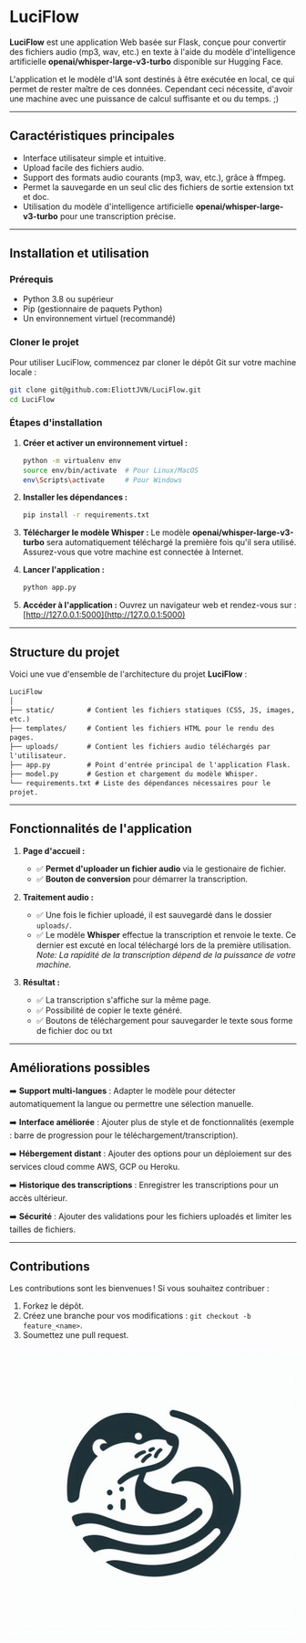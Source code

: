 # **LuciFlow**

**LuciFlow** est une application Web basée sur Flask, conçue pour convertir des fichiers audio (mp3, wav, etc.) en texte à l'aide du modèle d'intelligence artificielle **openai/whisper-large-v3-turbo** disponible sur Hugging Face.

L'application et le modèle d'IA sont destinés à être exécutée en local, ce qui permet de rester maître de ces données. Cependant ceci nécessite, d'avoir une machine avec une puissance de calcul suffisante et ou du temps. ;)

---

## **Caractéristiques principales**

- Interface utilisateur simple et intuitive.
- Upload facile des fichiers audio.
- Support des formats audio courants (mp3, wav, etc.), grâce à ffmpeg.
- Permet la sauvegarde en un seul clic des fichiers de sortie extension txt et doc.
- Utilisation du modèle d'intelligence artificielle **openai/whisper-large-v3-turbo** pour une transcription précise.

---

## **Installation et utilisation**

### **Prérequis**

- Python 3.8 ou supérieur
- Pip (gestionnaire de paquets Python)
- Un environnement virtuel (recommandé)

### **Cloner le projet**

Pour utiliser LuciFlow, commencez par cloner le dépôt Git sur votre machine locale :

```bash
git clone git@github.com:EliottJVN/LuciFlow.git
cd LuciFlow
```

### **Étapes d'installation**

1. **Créer et activer un environnement virtuel :**

   ```bash
   python -m virtualenv env
   source env/bin/activate  # Pour Linux/MacOS
   env\Scripts\activate     # Pour Windows
   ```

2. **Installer les dépendances :**

   ```bash
   pip install -r requirements.txt
   ```

3. **Télécharger le modèle Whisper :**
   Le modèle **openai/whisper-large-v3-turbo** sera automatiquement téléchargé la première fois qu'il sera utilisé. Assurez-vous que votre machine est connectée à Internet.

4. **Lancer l'application :**

   ```bash
   python app.py
   ```

5. **Accéder à l'application :**
   Ouvrez un navigateur web et rendez-vous sur : [http://127.0.0.1:5000](http://127.0.0.1:5000)

---

## **Structure du projet**

Voici une vue d'ensemble de l'architecture du projet **LuciFlow** :

```text
LuciFlow
│
├── static/        # Contient les fichiers statiques (CSS, JS, images, etc.)
├── templates/     # Contient les fichiers HTML pour le rendu des pages.
├── uploads/       # Contient les fichiers audio téléchargés par l'utilisateur.
├── app.py         # Point d'entrée principal de l'application Flask.
├── model.py       # Gestion et chargement du modèle Whisper.
└── requirements.txt # Liste des dépendances nécessaires pour le projet.
```

---

## **Fonctionnalités de l'application**

1. **Page d'accueil :**
   - ✅ **Permet d'uploader un fichier audio** via le gestionaire de fichier.
   - ✅ **Bouton de conversion** pour démarrer la transcription.

2. **Traitement audio :**
   - ✅ Une fois le fichier uploadé, il est sauvegardé dans le dossier `uploads/`.
   - ✅ Le modèle **Whisper** effectue la transcription et renvoie le texte. Ce dernier est excuté en local téléchargé lors de la première utilisation.
   *Note: La rapidité de la transcription dépend de la puissance de votre machine.*

3. **Résultat :**
   - ✅ La transcription s'affiche sur la même page.
   - ✅ Possibilité de copier le texte généré.
   - ✅ Boutons de téléchargement pour sauvegarder le texte sous forme de fichier doc ou txt

---

## **Améliorations possibles**

➡️ **Support multi-langues** : Adapter le modèle pour détecter automatiquement la langue ou permettre une sélection manuelle.

➡️ **Interface améliorée** : Ajouter plus de style et de fonctionnalités (exemple : barre de progression pour le téléchargement/transcription).

➡️ **Hébergement distant** : Ajouter des options pour un déploiement sur des services cloud comme AWS, GCP ou Heroku.

➡️ **Historique des transcriptions** : Enregistrer les transcriptions pour un accès ultérieur.

➡️ **Sécurité** : Ajouter des validations pour les fichiers uploadés et limiter les tailles de fichiers.

---

## **Contributions**

Les contributions sont les bienvenues ! Si vous souhaitez contribuer :

1. Forkez le dépôt.
2. Créez une branche pour vos modifications : `git checkout -b feature_<name>`.
3. Soumettez une pull request.

![logo](./static/icon.jpeg)
